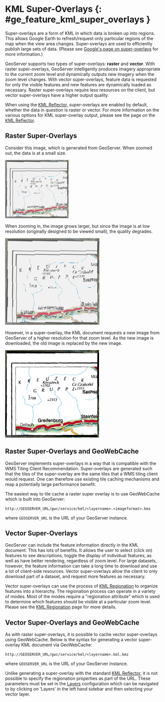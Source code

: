 # KML Super-Overlays {: #ge_feature_kml_super_overlays }

Super-overlays are a form of KML in which data is broken up into regions. This allows Google Earth to refresh/request only particular regions of the map when the view area changes. Super-overlays are used to efficiently publish large sets of data. (Please see [Google's page on super-overlays](http://code.google.com/apis/kml/documentation/kml_21tutorial.html#superoverlays) for more information.)

GeoServer supports two types of super-overlays: **raster** and **vector**. With raster super-overlays, GeoServer intelligently produces imagery appropriate to the current zoom level and dynamically outputs new imagery when the zoom level changes. With vector super-overlays, feature data is requested for only the visible features and new features are dynamically loaded as necessary. Raster super-overlays require less resources on the client, but vector super-overlays have a higher output quality.

When using the [KML Reflector](kmlreflector.md), super-overlays are enabled by default, whether the data in question is raster or vector. For more information on the various options for KML super-overlay output, please see the page on the [KML Reflector](kmlreflector.md).

## Raster Super-Overlays

Consider this image, which is generated from GeoServer. When zoomed out, the data is at a small size.

![](images/tile0small.png)

When zooming in, the image grows larger, but since the image is at low resolution (originally designed to be viewed small), the quality degrades.

![](images/tile0.png)

However, in a super-overlay, the KML document requests a new image from GeoServer of a higher resolution for that zoom level. As the new image is downloaded, the old image is replaced by the new image.

![](images/tile4.png)

## Raster Super-Overlays and GeoWebCache

GeoServer implements super-overlays in a way that is compatible with the WMS Tiling Client Recommendation. Super-overlays are generated such that the tiles of the super-overlay are the same tiles that a WMS tiling client would request. One can therefore use existing tile caching mechanisms and reap a potentially large performance benefit.

The easiest way to tile cache a raster super overlay is to use GeoWebCache which is built into GeoServer:

    http://GEOSERVER_URL/gwc/service/kml/<layername>.<imageformat>.kmz

where `GEOSERVER_URL` is the URL of your GeoServer instance.

## Vector Super-Overlays

GeoServer can include the feature information directly in the KML document. This has lots of benefits. It allows the user to select (click on) features to see descriptions, toggle the display of individual features, as well as have better rendering, regardless of zoom level. For large datasets, however, the feature information can take a long time to download and use a lot of client-side resources. Vector super-overlays allow the client to only download part of a dataset, and request more features as necessary.

Vector super-overlays can use the process of [KML Regionation](kmlregionation.md) to organize features into a hierarchy. The regionation process can operate in a variety of modes. Most of the modes require a "regionation attribute" which is used to determine which features should be visible at a particular zoom level. Please see the [KML Regionation](kmlregionation.md) page for more details.

## Vector Super-Overlays and GeoWebCache

As with raster super-overlays, it is possible to cache vector super-overlays using GeoWebCache. Below is the syntax for generating a vector super-overlay KML document via GeoWebCache:

    http://GEOSERVER_URL/gwc/service/kml/<layername>.kml.kmz

where `GEOSERVER_URL` is the URL of your GeoServer instance.

Unlike generating a super-overlay with the standard [KML Reflector](kmlreflector.md), it is not possible to specify the regionation properties as part of the URL. These parameters must be set in the [Layers](../../../../data/webadmin/layers.md) configuration which can be navigated to by clicking on 'Layers' in the left hand sidebar and then selecting your vector layer.
